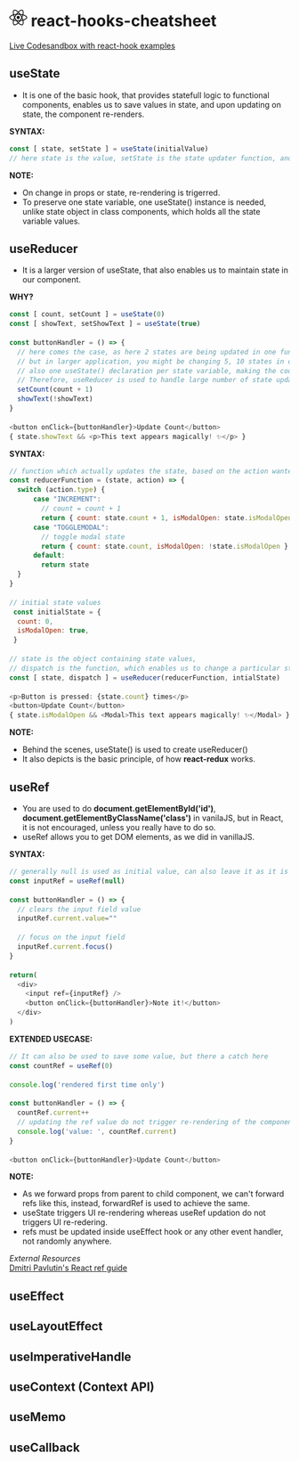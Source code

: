 # <img src="./react-brands.png" alt="logo-image" /> react-hooks-cheatsheet
[Live Codesandbox with react-hook examples](https://codesandbox.io/s/react-hooks-practice-xqyvz?file=/src/App.js)

## useState
* It is one of the basic hook, that provides statefull logic to functional components, enables us to save values in state, and upon updating on state, the component re-renders.

**SYNTAX:**
```js
const [ state, setState ] = useState(initialValue)
// here state is the value, setState is the state updater function, and initial value is given as argument in the useState function
```

**NOTE:**
* On change in props or state, re-rendering is trigerred.
* To preserve one state variable, one useState() instance is needed, unlike state object in class components, which holds all the state variable values.

## useReducer
* It is a larger version of useState, that also enables us to maintain state in our component.

**WHY?**
```js
const [ count, setCount ] = useState(0)
const [ showText, setShowText ] = useState(true)

const buttonHandler = () => {
  // here comes the case, as here 2 states are being updated in one function, not a thing to worry,
  // but in larger application, you might be changing 5, 10 states in one go, which reduces code redablity and,
  // also one useState() declaration per state variable, making the code lengthier and hard to read.
  // Therefore, useReducer is used to handle large number of state updations, at once, with ease.
  setCount(count + 1)
  showText(!showText)
}

<button onClick={buttonHandler}>Update Count</button>
{ state.showText && <p>This text appears magically! ✨</p> }
```

**SYNTAX:**
```js
// function which actually updates the state, based on the action wanted
const reducerFunction = (state, action) => {
  switch (action.type) {
      case "INCREMENT":
        // count = count + 1
        return { count: state.count + 1, isModalOpen: state.isModalOpen }
      case "TOGGLEMODAL":
        // toggle modal state
        return { count: state.count, isModalOpen: !state.isModalOpen }
      default:
        return state
  }
}

// initial state values
 const initialState = {
  count: 0,
  isModalOpen: true,
 }

// state is the object containing state values,
// dispatch is the function, which enables us to change a particular state
const [ state, dispatch ] = useReducer(reducerFunction, intialState)

<p>Button is pressed: {state.count} times</p>
<button>Update Count</button>
{ state.isModalOpen && <Modal>This text appears magically! ✨</Modal> }
```

**NOTE:**
* Behind the scenes, useState() is used to create useReducer()
* It also depicts is the basic principle, of how **react-redux** works.

## useRef
* You are used to do **document.getElementById('id')**, **document.getElementByClassName('class')** in vanilaJS, but in React, it is not encouraged, unless you really have to do so.
* useRef allows you to get DOM elements, as we did in vanillaJS.

**SYNTAX:**
```js
// generally null is used as initial value, can also leave it as it is
const inputRef = useRef(null)

const buttonHandler = () => {
  // clears the input field value
  inputRef.current.value=""
  
  // focus on the input field
  inputRef.current.focus()
}

return(
  <div>
    <input ref={inputRef} />
    <button onClick={buttonHandler}>Note it!</button>
  </div>
)
```

**EXTENDED USECASE:**
```js
// It can also be used to save some value, but there a catch here
const countRef = useRef(0)

console.log('rendered first time only')

const buttonHandler = () => {
  countRef.current++
  // updating the ref value do not trigger re-rendering of the component
  console.log('value: ', countRef.current)
}

<button onClick={buttonHandler}>Update Count</button>
```

**NOTE:**
* As we forward props from parent to child component, we can't forward refs like this, instead, forwardRef is used to achieve the same.
* useState triggers UI re-rendering whereas useRef updation do not triggers UI re-redering.
* refs must be updated inside useEffect hook or any other event handler, not randomly anywhere.

*External Resources*<br/>
[Dmitri Pavlutin's React ref guide](https://dmitripavlutin.com/react-useref-guide/)

## useEffect
## useLayoutEffect
## useImperativeHandle
## useContext (Context API)
## useMemo
## useCallback








